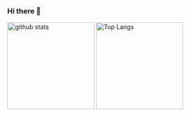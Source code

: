 ### Hi there 🚀

<p align="left"> 
    <img alt="github stats" height="200px" src="https://github-readme-stats.vercel.app/api?username=taikicoco&&show_icons=ture" />
    <img alt="Top Langs" height="200px" src="https://github-readme-stats.vercel.app/api/top-langs/?username=taikicoco&layout=compact&show_icons=true&hide=jupyter%20notebook,css,Makefile" />
</p>

